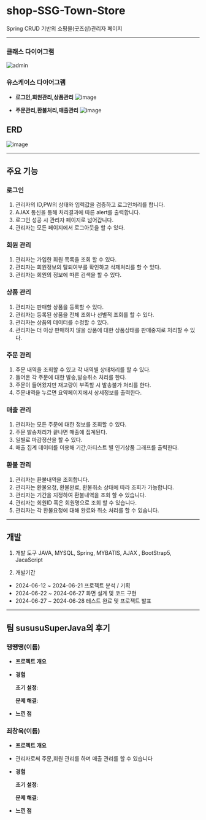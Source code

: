 # shop-SSG-Town-Store
Spring CRUD 기반의 쇼핑몰(굿즈샵)관리자 페이지<br>

* * *
### 클래스 다이어그램 
![admin](https://github.com/ssg-java3-240304/shop-SSG-Town-Store/assets/116868167/5db15ef6-a076-4a2b-8746-d8ef6400f642)

### 유스케이스 다이어그램
- **로그인,회원관리,상품관리**
![image](https://github.com/ssg-java3-240304/shop-SSG-Town-Store/assets/116868167/6ea49176-bed0-4247-abdd-e7f019e97ae4)

- **주문관리,환불처리,매출관리**
![image](https://github.com/ssg-java3-240304/shop-SSG-Town-Store/assets/116868167/1b396271-8bb3-4ad4-9127-1d21fc226989)

## ERD
![image](https://github.com/ssg-java3-240304/shop-SSG-Town-Store/assets/116868167/58577e3e-e517-4dc8-85e1-aa550c991c7a)

* * *

## 주요 기능
### 로그인
1. 관리자의 ID,PW의 상태와 입력값을 검증하고 로그인처리를 합니다.
2. AJAX 통신을 통해 처리결과에 따른 alert를 출력합니다.
3. 로그인 성공 시 관리자 페이지로 넘어갑니다.
4. 관리자는 모든 페이지에서 로그아웃을 할 수 있다.

### 회원 관리
1. 관리자는 가입한 회원 목록을 조회 할 수 있다.
2. 관리자는 회원정보의 탈퇴여부를 확인하고 삭제처리를 할 수 있다.
3. 관리자는 회원의 정보에 따른 검색을 할 수 있다. 
   
### 상품 관리
1. 관리자는 판매할 상품을 등록할 수 있다.
2. 관리자는 등록된 상품을 전체 조회나 선별적 조회를 할 수 있다.
3. 관리자는 상품의 데이터를 수정할 수 있다.
4. 관리자는 더 이상 판매하지 않을 상품에 대한 상품상태를 판매중지로 처리할 수 있다. 

### 주문 관리
1. 주문 내역을 조회할 수 있고 각 내역별 상태처리를 할 수 있다.
2. 들어온 각 주문에 대한 발송,발송취소 처리를 한다.
3. 주문이 들어왔지만 재고량이 부족할 시 발송불가 처리를 한다.
4. 주문내역을 누르면 요약페이지에서 상세정보를 출력한다.

### 매출 관리
1. 관리자는 모든 주문에 대한 정보를 조회할 수 있다.
2. 주문 발송처리가 끝나면 매출에 집계된다.
3. 일별로 마감정산을 할 수 있다.
4. 매출 집계 데이터를 이용해 기간,아티스트 별 인기상품 그래프를 출력한다.
### 환불 관리
1. 관리자는 환불내역을 조회합니다.
2. 관리자는 환불요청, 환불완료, 환불취소 상태에 따라  조회가 가능합니다.
3. 관리자는 기간을 지정하여 환불내역을 조회 할 수 있습니다.
4. 관리자는 회원ID 혹은 회원명으로 조회 할 수 있습니다.
5. 관리자는 각 환불요청에 대해 완료와 취소 처리를 할 수 있습니다. 
  
* * *
## 개발
1. 개발 도구
JAVA, MYSQL, Spring, MYBATIS, AJAX , BootStrap5, JacaScript

3. 개발기간
- 2024-06-12 ~ 2024-06-21 프로젝트 분석 / 기획
- 2024-06-22 ~ 2024-06-27 화면 설계 및 코드 구현
- 2024-06-27 ~ 2024-06-28 테스트 완료 및 프로젝트 발표 

* * *
## 팀 sususuSuperJava의 후기
### 땡떙떙(이름)
- **프로젝트 개요**

- **경험**
 
  **초기 설정**:
  
  **문제 해결**:

- **느낀 점**

### 최창욱(이름)
- **프로젝트 개요**
- 관리자로써 주문,회원 관리를 하며 매출 관리를 할 수 있습니다
- **경험**
 
  **초기 설정**:
  
  **문제 해결**:

- **느낀 점**
